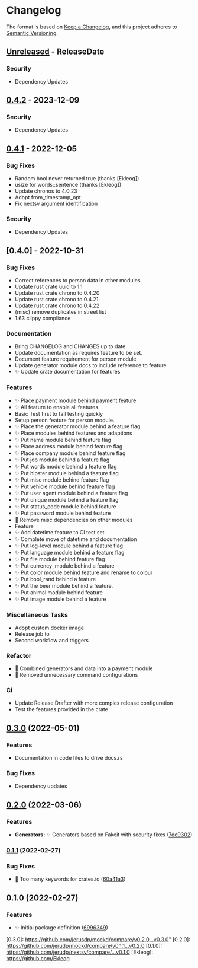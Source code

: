 # Changelog

The format is based on [Keep a Changelog](https://keepachangelog.com/en/1.0.0/),
and this project adheres to [Semantic Versioning](https://semver.org/spec/v2.0.0.html).

<!-- next-header -->

## [Unreleased] - ReleaseDate

### Security

- Dependency Updates

## [0.4.2] - 2023-12-09

### Security

- Dependency Updates

## [0.4.1] - 2022-12-05

### Bug Fixes

- Random bool never returned true (thanks [Ekleog])
- usize for words::sentence (thanks [Ekleog])
- Update chronos to 4.0.23
- Adopt from_timestamp_opt
- Fix nextsv argument identification

### Security

- Dependency Updates

## [0.4.0] - 2022-10-31

### Bug Fixes

- Correct references to person data in other modules
- Update rust crate uuid to 1.1
- Update rust crate chrono to 0.4.20
- Update rust crate chrono to 0.4.21
- Update rust crate chrono to 0.4.22
- (misc) remove duplicates in street list
- 1.63 clippy compliance

### Documentation

- Bring CHANGELOG and CHANGES up to date
- Update documentation as requires feature to be set.
- Document feature requirement for person module
- Update generator module docs to include reference to feature
- ✨ Update crate documentation for features

### Features

- ✨ Place payment module behind payment feature
- ✨ All feature to enable all features.
- Basic Test first to fail testing quickly
- Setup person feature for person module.
- ✨ Place the generator module behind a feature flag
- ✨ Place modules behind features and adaptions
- ✨ Put name module behind feature flag
- ✨ Place address module behind feature flag
- ✨ Place company module behind feature flag
- ✨ Put job module behind a feature flag
- ✨ Put words module behind a feature flag
- ✨ Put hipster module behind a feature flag
- ✨ Put misc module behind feature flag
- ✨ Put vehicle module behind feature flag
- ✨ Put user agent module behind a feature flag
- ✨ Put unique module behind a feature flag
- ✨ Put status_code module behind feature
- ✨ Put password module behind feature
- 🐛 Remove misc dependencies on other modules
- Feature
- ✨ Add datetime feature to CI test set
- ✨ Complete move of datetime and documentation
- ✨ Put log-level module behind a faature flag
- ✨ Put language module behind a feature flag
- ✨ Put file module behind feature flag
- ✨ Put currency ,module behind a feature
- ✨ Put color module behind feature and rename to colour
- ✨ Put bool_rand behind a feature
- ✨ Put the beer module behind a feature.
- ✨ Put animal module behind feature
- ✨ Put image module behind a feature

### Miscellaneous Tasks

- Adopt custom docker image
- Release job to
- Second workflow and triggers

### Refactor

- 🎨 Combined generators and data into a payment module
- 🎨 Removed unnecessary command configurations

### Ci

- Update Release Drafter with more complex release configuration
- Test the features provided in the crate

## [0.3.0](https://github.com/jerusdp/mockd/compare/v0.2.0...v0.3.0) (2022-05-01)

### Features

* Documentation in code files to drive docs.rs

### Bug Fixes

* Dependency updates

## [0.2.0](https://github.com/jerusdp/mockd/compare/v0.1.1...v0.2.0) (2022-03-06)

### Features

* **Generators:** ✨ Generators based on Fakeit with security fixes ([7dc9302](https://github.com/jerusdp/mockd/commit/7dc9302f2f426efd3eb7eed22748aadd142ae2de))

### [0.1.1](https://github.com/jerusdp/mockd/compare/v0.1.0...v0.1.1) (2022-02-27)

### Bug Fixes

* 🐛 Too many keywords for crates.io ([60a41a3](https://github.com/jerusdp/mockd/commit/60a41a3f21427c137b2c60d5b2a89b267a73d8b1))

## 0.1.0 (2022-02-27)

### Features

* ✨ Initial package definition ([6996349](https://github.com/jerusdp/mockd/commit/6996349ca82c1050cb4ed23f72b0cb729950cc2d))

<!-- next-url -->
[Unreleased]: https://github.com/jerusdp/mockd/compare/v0.4.2...HEAD
[0.4.2]: https://github.com/jerusdp/mockd/compare/v0.4.1...v0.4.2
[0.4.1]: https://github.com/jerusdp/mockd/compare/v0.4.0...v0.4.1
[0.4.1]: https://github.com/jerusdp/mockd/compare/v0.3.0...v0.4.0
[0.3.0]: <https://github.com/jerusdp/mockd/compare/v0.2.0...v0.3.0>"
[0.2.0]: <https://github.com/jerudp/mockd/compare/v0.1.1...v0.2.0>
[0.1.0]: <https://github.com/jerudp/nextsv/compare/...v0.1.0>
[Ekleog]: <https://github.com/Ekleog>
